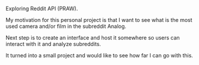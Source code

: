 Exploring Reddit API (PRAW).

My motivation for this personal project is that I want to see what is the most used camera and/or film in the subreddit Analog.

Next step is to create an interface and host it somewhere so users can interact with it and analyze subreddits.

It turned into a small project and would like to see how far I can go with this.
